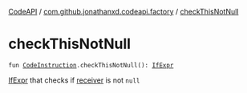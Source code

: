 [CodeAPI](../index.md) / [com.github.jonathanxd.codeapi.factory](index.md) / [checkThisNotNull](.)

# checkThisNotNull

`fun `[`CodeInstruction`](../com.github.jonathanxd.codeapi/-code-instruction.md)`.checkThisNotNull(): `[`IfExpr`](../com.github.jonathanxd.codeapi.base/-if-expr/index.md)

[IfExpr](../com.github.jonathanxd.codeapi.base/-if-expr/index.md) that checks if [receiver](../com.github.jonathanxd.codeapi/-code-instruction.md) is not `null`

